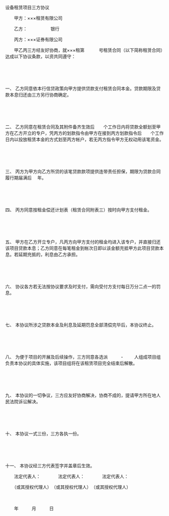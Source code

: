



设备租赁项目三方协议



 

　　甲方：×××租赁有限公司

　　乙方：　　　　　 银行

　　丙方：×××证券有限公司　　

　　甲乙丙三方经友好协商，就×××租第　　　 号租赁合同（以下简称租赁合同）达成以下协议条款，以资共同遵守：

　　

　　

一、
乙方同意依本行信贷政策向甲方提供贷款支付租赁合同本金。贷款期限及贷款本息归还由三方另行协商确定。

　　

　　

二、
乙方同意在租赁合同及其附件备齐生效后　　个工作日内将贷款全额划至甲方在乙方开立的专户，凭丙方的划款指令由甲方在接到丙方划款指令后　　个工作日内以投放租赁本金的方式划至丙方帐户，若无丙方指令甲方无权动用该笔资金。

　　

　　

三、
丙方为甲方向乙方所贷的该笔贷款款项提供连带责任担保，期限为贷款合同履行期届满后　 年。

　　

　　

四、
丙方同意按租金偿还计划表（租赁合同附表三）按时向甲方支付租金。

　　

　　

五、
甲方在乙方开立专户，凡丙方向甲方支付的租金均进入该专户，并直接归还该项目贷款本息；乙方同意在每笔租金到帐次日即以该金额充抵甲方此项目贷款本息。若延期充抵的，利息由乙方承担。

　　

　　

六、
协议各方若无法按协议要求及时支付，需向受付方支付每日万分二点一的罚息。

　　

　　

七、
本协议所涉之贷款本金及利息及延期罚息全部清偿完毕后，本协议终止。

　　

　　

八、
为便于项目的开展及后续操作，三方同意各选派　　　- 　　 人组成项目组负责本协议的具体实施，该项目组将在该租赁项目完全结束后解散。

　　

　　

九、
本协议的一切争议，三方应友好协商解决，协商不成的，提请甲方所在地人民法院诉讼解决。

　　

　　

十、
本协议一式三份，三方各执一份。

　　

　　

十一、
本协议经三方代表签字并盖章后生效。　　

　　法定代表人：　　　　法定代表人：　　　　法定代表人：

　　（或其授权代理人）　（或其授权代理人）　（或其授权代理人）

　　


 　　年　　　月　　　日
 
　　



　　